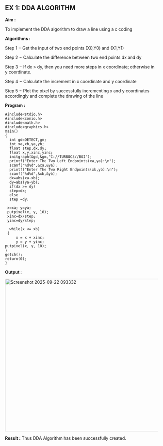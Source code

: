 ## EX 1: DDA ALGORITHM 

**Aim :**

To  implement the DDA algorithm to draw a line using a c coding

**Algorithms :**

Step 1 − Get the input of two end points (X0,Y0) and (X1,Y1)

Step 2 − Calculate the difference between two end points dx and  dy 

Step 3 − If dx > dy, then you need more steps in x coordinate; otherwise in y coordinate.

Step 4 − Calculate the increment in x coordinate and y coordinate

Step 5 − Plot the pixel by successfully incrementing x and y coordinates accordingly and complete the drawing of the line

**Program :**
```
#include<stdio.h> 
#include<conio.h> 
#include<math.h> 
#include<graphics.h> 
main() 
{ 
  int gd=DETECT,gm; 
  int xa,xb,ya,yb; 
  float step,dx,dy; 
  float x,y,xinc,yinc; 
  initgraph(&gd,&gm,"C://TURBOC3//BGI"); 
  printf("Enter The Two Left Endpoints(xa,ya):\n"); 
  scanf("%d%d",&xa,&ya); 
  printf("Enter The Two Right Endpoints(xb,yb):\n"); 
  scanf("%d%d",&xb,&yb); 
  dx=abs(xa-xb); 
  dy=abs(ya-yb); 
  if(dx >= dy) 
  step=dx; 
  else 
  step =dy; 
 
 x=xa; y=ya; 
 putpixel(x, y, 10); 
 xinc=dx/step; 
 yinc=dy/step; 
 
  while(x <= xb) 
 { 
     x = x + xinc; 
     y = y + yinc; 
putpixel(x, y, 10); 
} 
getch(); 
return(0); 
}
```

**Output :**

<img width="637" height="502" alt="Screenshot 2025-09-22 093332" src="https://github.com/user-attachments/assets/57938c1c-4579-4013-a5c3-25a7896393e7" />

**Result :**
Thus DDA Algorithm has been successfully created.
